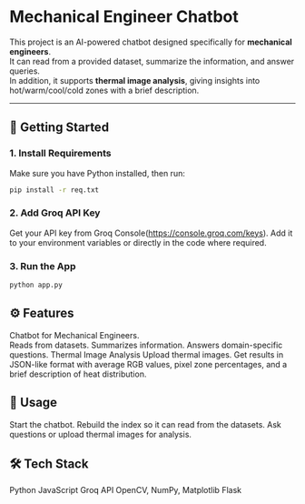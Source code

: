 # Mechanical Engineer Chatbot  

This project is an AI-powered chatbot designed specifically for **mechanical engineers**.  
It can read from a provided dataset, summarize the information, and answer queries.  
In addition, it supports **thermal image analysis**, giving insights into hot/warm/cool/cold zones with a brief description.  

---

## 🚀 Getting Started  

### 1. Install Requirements  
Make sure you have Python installed, then run:  
```bash
pip install -r req.txt
```

### 2. Add Groq API Key

Get your API key from Groq Console(https://console.groq.com/keys).
Add it to your environment variables or directly in the code where required.

### 3. Run the App
```bash
python app.py
```

## ⚙️ Features

Chatbot for Mechanical Engineers. <br>
Reads from datasets.
Summarizes information.
Answers domain-specific questions.
Thermal Image Analysis
Upload thermal images.
Get results in JSON-like format with average RGB values, pixel zone percentages, and a brief description of heat distribution.


## 📌 Usage

Start the chatbot.
Rebuild the index so it can read from the datasets.
Ask questions or upload thermal images for analysis.

## 🛠️ Tech Stack

Python
JavaScript
Groq API
OpenCV, NumPy, Matplotlib
Flask 
